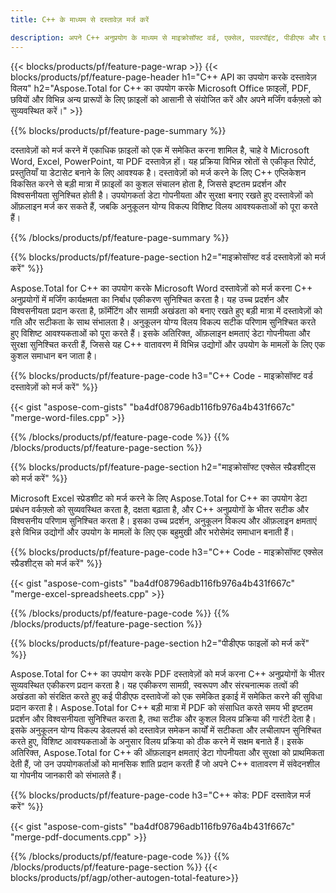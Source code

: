 ```yaml
---
title: C++ के माध्यम से दस्तावेज़ मर्ज करें 

description: अपने C++ अनुप्रयोग के माध्यम से माइक्रोसॉफ्ट वर्ड, एक्सेल, पावरपॉइंट, पीडीएफ और छवियों सहित दो या अधिक अलग-अलग दस्तावेजों को संयोजित करें। ऐप के माध्यम से विलय परिणामों का ऑनलाइन परीक्षण करें।
---
```


{{< blocks/products/pf/feature-page-wrap >}}
{{< blocks/products/pf/feature-page-header h1="C++ API का उपयोग करके दस्तावेज़ विलय" h2="Aspose.Total for C++ का उपयोग करके Microsoft Office फ़ाइलों, PDF, छवियों और विभिन्न अन्य प्रारूपों के लिए फ़ाइलों को आसानी से संयोजित करें और अपने मर्जिंग वर्कफ़्लो को सुव्यवस्थित करें।" >}}

{{% blocks/products/pf/feature-page-summary %}}

दस्तावेज़ों को मर्ज करने में एकाधिक फ़ाइलों को एक में समेकित करना शामिल है, चाहे वे Microsoft Word, Excel, PowerPoint, या PDF दस्तावेज़ हों। यह प्रक्रिया विभिन्न स्रोतों से एकीकृत रिपोर्ट, प्रस्तुतियाँ या डेटासेट बनाने के लिए आवश्यक है। दस्तावेज़ों को मर्ज करने के लिए C++ एप्लिकेशन विकसित करने से बड़ी मात्रा में फ़ाइलों का कुशल संचालन होता है, जिससे इष्टतम प्रदर्शन और विश्वसनीयता सुनिश्चित होती है। उपयोगकर्ता डेटा गोपनीयता और सुरक्षा बनाए रखते हुए दस्तावेज़ों को ऑफ़लाइन मर्ज कर सकते हैं, जबकि अनुकूलन योग्य विकल्प विशिष्ट विलय आवश्यकताओं को पूरा करते हैं। 

{{% /blocks/products/pf/feature-page-summary  %}}

{{% blocks/products/pf/feature-page-section  h2="माइक्रोसॉफ्ट वर्ड दस्तावेज़ों को मर्ज करें" %}}

Aspose.Total for C++ का उपयोग करके Microsoft Word दस्तावेज़ों को मर्ज करना C++ अनुप्रयोगों में मर्जिंग कार्यक्षमता का निर्बाध एकीकरण सुनिश्चित करता है। यह उच्च प्रदर्शन और विश्वसनीयता प्रदान करता है, फ़ॉर्मेटिंग और सामग्री अखंडता को बनाए रखते हुए बड़ी मात्रा में दस्तावेज़ों को गति और सटीकता के साथ संभालता है। अनुकूलन योग्य विलय विकल्प सटीक परिणाम सुनिश्चित करते हुए विशिष्ट आवश्यकताओं को पूरा करते हैं। इसके अतिरिक्त, ऑफ़लाइन क्षमताएं डेटा गोपनीयता और सुरक्षा सुनिश्चित करती हैं, जिससे यह C++ वातावरण में विभिन्न उद्योगों और उपयोग के मामलों के लिए एक कुशल समाधान बन जाता है।


{{% blocks/products/pf/feature-page-code h3="C++ Code - माइक्रोसॉफ्ट वर्ड दस्तावेज़ों को मर्ज करें" %}}

{{< gist "aspose-com-gists" "ba4df08796adb116fb976a4b431f667c" "merge-word-files.cpp" >}}

{{% /blocks/products/pf/feature-page-code  %}}
{{% /blocks/products/pf/feature-page-section %}}

{{% blocks/products/pf/feature-page-section  h2="माइक्रोसॉफ्ट एक्सेल स्प्रैडशीट्स को मर्ज करें" %}}

Microsoft Excel स्प्रेडशीट को मर्ज करने के लिए Aspose.Total for C++ का उपयोग डेटा प्रबंधन वर्कफ़्लो को सुव्यवस्थित करता है, दक्षता बढ़ाता है, और C++ अनुप्रयोगों के भीतर सटीक और विश्वसनीय परिणाम सुनिश्चित करता है। इसका उच्च प्रदर्शन, अनुकूलन विकल्प और ऑफ़लाइन क्षमताएं इसे विभिन्न उद्योगों और उपयोग के मामलों के लिए एक बहुमुखी और भरोसेमंद समाधान बनाती हैं।


{{% blocks/products/pf/feature-page-code h3="C++ Code - माइक्रोसॉफ्ट एक्सेल स्प्रैडशीट्स को मर्ज करें" %}}

{{< gist "aspose-com-gists" "ba4df08796adb116fb976a4b431f667c" "merge-excel-spreadsheets.cpp" >}}

{{% /blocks/products/pf/feature-page-code  %}}
{{% /blocks/products/pf/feature-page-section %}}


{{% blocks/products/pf/feature-page-section  h2="पीडीएफ फाइलों को मर्ज करें" %}}

Aspose.Total for C++ का उपयोग करके PDF दस्तावेज़ों को मर्ज करना C++ अनुप्रयोगों के भीतर सुव्यवस्थित एकीकरण प्रदान करता है। यह एकीकरण सामग्री, स्वरूपण और संरचनात्मक तत्वों की अखंडता को संरक्षित करते हुए कई पीडीएफ दस्तावेजों को एक समेकित इकाई में समेकित करने की सुविधा प्रदान करता है। Aspose.Total for C++ बड़ी मात्रा में PDF को संसाधित करते समय भी इष्टतम प्रदर्शन और विश्वसनीयता सुनिश्चित करता है, तथा सटीक और कुशल विलय प्रक्रिया की गारंटी देता है। इसके अनुकूलन योग्य विकल्प डेवलपर्स को दस्तावेज़ समेकन कार्यों में सटीकता और लचीलापन सुनिश्चित करते हुए, विशिष्ट आवश्यकताओं के अनुसार विलय प्रक्रिया को ठीक करने में सक्षम बनाते हैं। इसके अतिरिक्त, Aspose.Total for C++ की ऑफ़लाइन क्षमताएं डेटा गोपनीयता और सुरक्षा को प्राथमिकता देती हैं, जो उन उपयोगकर्ताओं को मानसिक शांति प्रदान करती हैं जो अपने C++ वातावरण में संवेदनशील या गोपनीय जानकारी को संभालते हैं।

{{% blocks/products/pf/feature-page-code h3="C++ कोड: PDF दस्तावेज़ मर्ज करें" %}}

{{< gist "aspose-com-gists" "ba4df08796adb116fb976a4b431f667c" "merge-pdf-documents.cpp" >}}

{{% /blocks/products/pf/feature-page-code  %}}
{{% /blocks/products/pf/feature-page-section %}}
{{< blocks/products/pf/agp/other-autogen-total-feature>}}